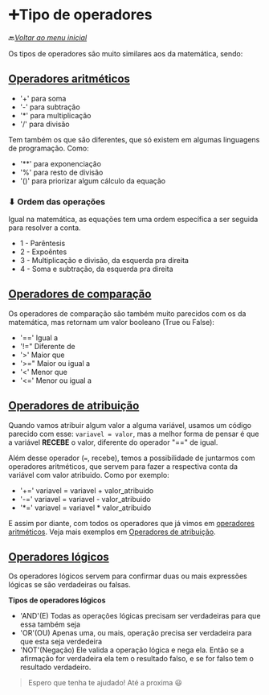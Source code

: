 # ➕Tipo de operadores

🔙[*Voltar ao menu inicial*](https://github.com/Galessoester/Bootcamp-python_backend/tree/main?tab=readme-ov-file#bem-vindos)

Os tipos de operadores são muito similares aos da matemática, sendo:

## [Operadores aritméticos](https://github.com/Galessoester/Bootcamp-python_backend/blob/main/Dominando_Python_e_suas_estruturas_de_dados/TIpos_de_operadores_com_python/operadores_aritmeticos.py)

- '+' para soma
- '-' para subtração
- '*' para multiplicação
- '/' para divisão

Tem também os que são diferentes, que só existem em algumas linguagens de programação. Como:

- '**' para exponenciação
- '%' para resto de divisão
- '()' para priorizar algum cálculo da equação

### ⬇ Ordem das operações

Igual na matemática, as equações tem uma ordem específica a ser seguida para resolver a conta.

- 1 - Parêntesis
- 2 - Expoêntes
- 3 - Multiplicação e divisão, da esquerda pra direita
- 4 - Soma e subtração, da esquerda pra direita

## [Operadores de comparação](https://github.com/Galessoester/Bootcamp-python_backend/blob/main/Dominando_Python_e_suas_estruturas_de_dados/TIpos_de_operadores_com_python/operadores_de_comparacao.py)

Os operadores de comparação são também muito parecidos com os da matemática, mas retornam um valor booleano (True ou False):

- '==' Igual a
- '!=" Diferente de
- '>' Maior que
- '>=" Maior ou igual a
- '<' Menor que
- '<=' Menor ou igual a

## [Operadores de atribuição](https://github.com/Galessoester/Bootcamp-python_backend/blob/main/Dominando_Python_e_suas_estruturas_de_dados/TIpos_de_operadores_com_python/operadores_atribuicao.py)

Quando vamos atribuir algum valor a alguma variável, usamos um código parecido com esse:
`variavel = valor`, mas a melhor forma de pensar é que a variável **RECEBE** o valor, diferente do operador "==" de igual.

Além desse operador (`=`, recebe), temos a possibilidade de juntarmos com    operadores aritméticos, que servem para fazer a respectiva conta da variável com valor atribuido. Como por exemplo:
- '+=' variavel = variavel + valor_atribuido
- '-=' variavel = variavel - valor_atribuido
- '*=' variavel = variavel * valor_atribuido

E assim por diante, com todos os operadores que já vimos em [operadores aritméticos](https://github.com/Galessoester/Bootcamp-python_backend/blob/main/Dominando_Python_e_suas_estruturas_de_dados/TIpos_de_operadores_com_python/operadores_aritmeticos.py). Veja mais exemplos em [Operadores de atribuição](https://github.com/Galessoester/Bootcamp-python_backend/blob/main/Dominando_Python_e_suas_estruturas_de_dados/TIpos_de_operadores_com_python/operadores_atribuicao.py).

## [Operadores lógicos](https://github.com/Galessoester/Bootcamp-python_backend/blob/main/Dominando_Python_e_suas_estruturas_de_dados/TIpos_de_operadores_com_python/operadores_logicos.py)

Os operadores lógicos servem para confirmar duas ou mais expressões lógicas se são verdadeiras ou falsas.

**Tipos de operadores lógicos**

- 'AND'(E) Todas as operações lógicas precisam ser verdadeiras para que essa também seja
- 'OR'(OU) Apenas uma, ou mais, operação precisa ser verdadeira para que esta seja verdedeira
- 'NOT'(Negação) Ele valida a operação lógica e nega ela. Então se a afirmação for verdadeira ela tem o resultado falso, e se for falso tem o resultado verdadeiro.


> Espero que tenha te ajudado! Até a proxima 😃